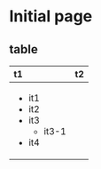 # Initial page

## table

<table>
  <thead>
    <tr>
      <th style="text-align:left">t1</th>
      <th style="text-align:left">t2</th>
    </tr>
  </thead>
  <tbody>
    <tr>
      <td style="text-align:left">
        <ul>
          <li>it1</li>
          <li>it2</li>
          <li>it3
            <ul>
              <li>it3-1</li>
            </ul>
          </li>
          <li>it4</li>
        </ul>
      </td>
      <td style="text-align:left"></td>
    </tr>
  </tbody>
</table>



